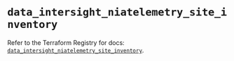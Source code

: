 # `data_intersight_niatelemetry_site_inventory`

Refer to the Terraform Registry for docs: [`data_intersight_niatelemetry_site_inventory`](https://registry.terraform.io/providers/ciscodevnet/intersight/1.0.71/docs/data-sources/niatelemetry_site_inventory).
